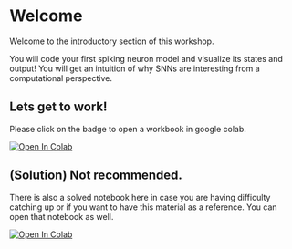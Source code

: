 # Welcome 
Welcome to the introductory section of this workshop.

You will code your first spiking neuron model and visualize its states and output!
You will get an intuition of why SNNs are interesting from a computational perspective.


## Lets get to work!
Please click on the badge to open a workbook in google colab.

[![Open In Colab](https://colab.research.google.com/assets/colab-badge.svg)](https://colab.research.google.com/github/synsense/snn-workshop-amld-2022/blob/master/1.%20Introduction%20to%20SNNs/Intro_workbook.ipynb)


## (Solution) Not recommended.
There is also a solved notebook here in case you are having difficulty catching up or if you want to have this material as a reference. You can open that notebook as well. 

[![Open In Colab](https://colab.research.google.com/assets/colab-badge.svg)](https://colab.research.google.com/github/synsense/snn-workshop-amld-2022/blob/master/1.%20Introduction%20to%20SNNs/Intro_solved.ipynb)
